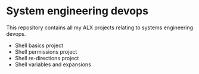 # System engineering devops

This repository contains all my ALX projects relating to systems engineering devops.

- Shell basics project
- Shell permissions project
- Shell re-directions project
- Shell variables and expansions
